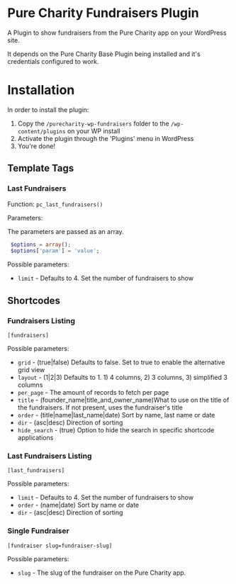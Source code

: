 # Pure Charity Fundraisers Plugin

A Plugin to show fundraisers from the Pure Charity app on your WordPress site.

It depends on the Pure Charity Base Plugin being installed and it's credentials configured to work.

# Installation

In order to install the plugin:

1. Copy the `/purecharity-wp-fundraisers` folder to the `/wp-content/plugins` on your WP install
2. Activate the plugin through the 'Plugins' menu in WordPress
3. You're done!

## Template Tags

### Last Fundraisers

Function: 
`pc_last_fundraisers()`

Parameters:

The parameters are passed as an array.

```php
 $options = array();
 $options['param'] = 'value';
```

Possible parameters:
* `limit` - Defaults to 4. Set the number of fundraisers to show

## Shortcodes

### Fundraisers Listing
`[fundraisers]`

Possible parameters:
* `grid` - (true|false) Defaults to false. Set to true to enable the alternative grid view
* `layout` - (1|2|3) Defaults to 1. 1) 4 columns, 2) 3 columns, 3) simplified 3 columns
* `per_page` - The amount of records to fetch per page
* `title` - (founder_name|title_and_owner_name)What to use on the title of the fundraisers. If not present, uses the fundraiser's title
* `order` - (title|name|last_name|date) Sort by name, last name or date
* `dir` - (asc|desc) Direction of sorting
* `hide_search` - (true) Option to hide the search in specific shortcode applications

### Last Fundraisers Listing
`[last_fundraisers]`

Possible parameters:
* `limit` - Defaults to 4. Set the number of fundraisers to show
* `order` - (name|date) Sort by name or date
* `dir` - (asc|desc) Direction of sorting

### Single Fundraiser
`[fundraiser slug=fundraiser-slug]`

Possible parameters:
* `slug` - The slug of the fundraiser on the Pure Charity app.


